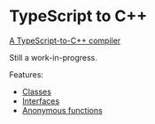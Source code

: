 # TypeScript to C++
 [A TypeScript-to-C++ compiler](https://jarble.github.io/typescript-to-cpp/typescript_to_cpp.html#function%20add(a,b):number%7B%0Areturn%20a%20+%20b;%0A%7D)

Still a work-in-progress.

Features:
* [Classes](https://jarble.github.io/typescript-to-cpp/typescript_to_cpp.html#class%20Point%20%7B%0A%20%20x:%20number;%0A%20%20y:%20number;%0A%7D)
* [Interfaces](https://jarble.github.io/typescript-to-cpp/typescript_to_cpp.html#interface%20LabeledValue%20%7B%0A%20%20label:%20string;%0A%7D)
* [Anonymous functions](https://jarble.github.io/typescript-to-cpp/typescript_to_cpp.html#var%20f1%20=%20function(a:number,%20b:number)%20%7B%20%0A%20%20%20%20return%20a+b%0A%7D)
